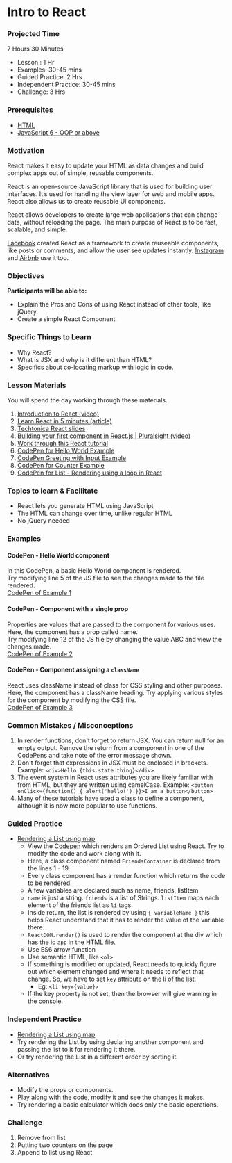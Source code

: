 # Intro to React

### Projected Time

7 Hours 30 Minutes

- Lesson : 1 Hr
- Examples: 30-45 mins
- Guided Practice: 2 Hrs
- Independent Practice: 30-45 mins
- Challenge: 3 Hrs

### Prerequisites

- [HTML](../web/html.md)
- [JavaScript 6 - OOP or above](../javascript/javascript-7-oop.md)

### Motivation

React makes it easy to update your HTML as data changes and build complex apps out of simple, reusable components.

React is an open-source JavaScript library that is used for building user interfaces. It’s used for handling the view layer for web and mobile apps. React also allows us to create reusable UI components.

React allows developers to create large web applications that can change data, without reloading the page. The main purpose of React is to be fast, scalable, and simple.

[Facebook](https://www.facebook.com) created React as a framework to create reuseable components, like posts or comments, and allow the user see updates instantly. [Instagram](https://www.instagram.com/) and [Airbnb](https://www.airbnb.com/) use it too.

### Objectives

**Participants will be able to:**

- Explain the Pros and Cons of using React instead of other tools, like jQuery.
- Create a simple React Component.

### Specific Things to Learn

- Why React?
- What is JSX and why is it different than HTML?
- Specifics about co-locating markup with logic in code.

### Lesson Materials

You will spend the day working through these materials. 

1. [Introduction to React (video)](https://youtu.be/ycstRj2i66k)
1. [Learn React in 5 minutes (article)](https://medium.freecodecamp.org/learn-react-js-in-5-minutes-526472d292f4)
1. [Techtonica React slides](https://docs.google.com/presentation/d/1Bswkl7e1kGVav7KFabHrBgXhRi7mlINTbinxnUcGDy8/edit?usp=sharing)
1. [Building your first component in React.js | Pluralsight (video)](https://youtu.be/K_jS1anlVAM)
1. [Work through this React tutorial](https://facebook.github.io/react/index.html)
1. [CodePen for Hello World Example](http://codepen.io/marcacyr/pen/NAyqgX)
1. [CodePen Greeting with Input Example](http://codepen.io/marcacyr/pen/bZLVbj)
1. [CodePen for Counter Example](http://codepen.io/marcacyr/pen/rLJVqR)
1. [CodePen for List - Rendering using a loop in React](http://codepen.io/marcacyr/pen/KrQpYb)

### Topics to learn & Facilitate

- React lets you generate HTML using JavaScript
- The HTML can change over time, unlike regular HTML
- No jQuery needed

### Examples

#### CodePen - Hello World component

In this CodePen, a basic Hello World component is rendered.  
Try modifying line 5 of the JS file to see the changes made to the file rendered.  
[CodePen of Example 1](https://codepen.io/jamesjose03/pen/ExVjYBM)

#### CodePen - Component with a single prop

Properties are values that are passed to the component for various uses. Here, the component has a prop called name.  
Try modifying line 12 of the JS file by changing the value ABC and view the changes made.  
[CodePen of Example 2](https://codepen.io/jamesjose03/pen/xxwGKvN)

#### CodePen - Component assigning a `className`

React uses className instead of class for CSS styling and other purposes.  
Here, the component has a className heading. Try applying various styles for the component by modifying the CSS file.  
[CodePen of Example 3](https://codepen.io/jamesjose03/pen/PoPqoqp)

### Common Mistakes / Misconceptions

1. In render functions, don't forget to return JSX. You can return null for an empty output.
   Remove the return from a component in one of the CodePens and take note of the error message shown.
2. Don't forget that expressions in JSX must be enclosed in brackets. Example: `<div>Hello {this.state.thing}</div>`
3. The event system in React uses attributes you are likely familiar with from HTML, but they are written using camelCase. Example: `<button onClick={function() { alert('hello!') }}>I am a button</button>`
4. Many of these tutorials have used a class to define a component, although it is now more popular to use functions. 


### Guided Practice

- [Rendering a List using map](https://codepen.io/jamesjose03/pen/jOPRwVm)
  - View the [Codepen](https://codepen.io/jamesjose03/pen/jOPRwVm) which renders an Ordered List using React. Try to modify the code and work along with it.
  - Here, a class component named `FriendsContainer` is declared from the lines 1 - 19.
  - Every class component has a render function which returns the code to be rendered.
  - A few variables are declared such as name, friends, listItem.
  - `name` is just a string. `friends` is a list of Strings. `listItem` maps each element of the friends list as `li` tags.
  - Inside return, the list is rendered by using `{ variableName }` this helps React understand that it has to render the value of the variable there.
  - `ReactDOM.render()` is used to render the component at the div which has the id `app` in the HTML file.
  - Use ES6 arrow function
  - Use semantic HTML, like `<ol>`
  - If something is modified or updated, React needs to quickly figure out which element changed and where it needs to reflect that change. So, we have to set `key` attribute on the li of the list.
    - Eg: `<li key={value}>`
  - If the key property is not set, then the browser will give warning in the console.

### Independent Practice

- [Rendering a List using map](https://codepen.io/jamesjose03/pen/jOPRwVm)
- Try rendering the List by using declaring another component and passing the list to it for rendering it there.
- Or try rendering the List in a different order by sorting it.

### Alternatives

- Modify the props or components.
- Play along with the code, modify it and see the changes it makes.
- Try rendering a basic calculator which does only the basic operations.

### Challenge

1. Remove from list
2. Putting two counters on the page
3. Append to list using React

